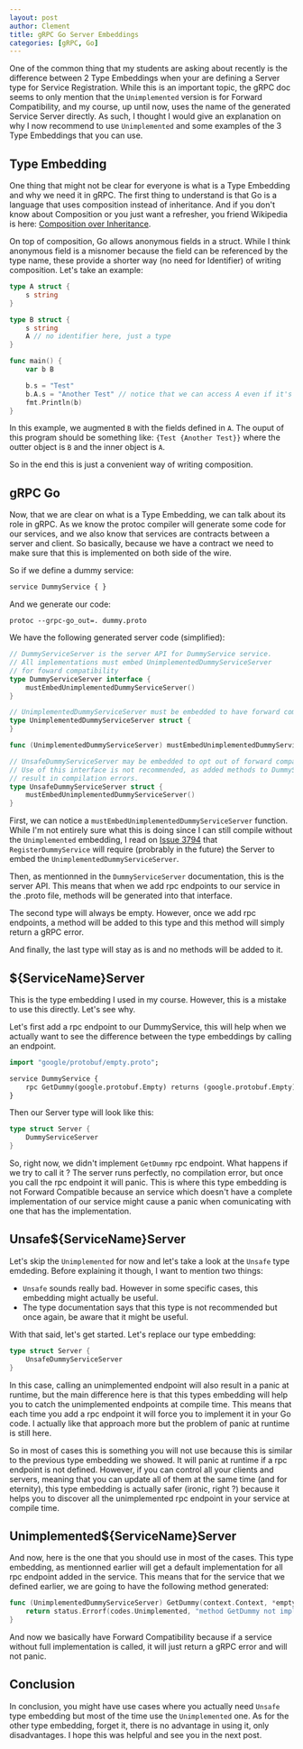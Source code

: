 ```yaml
---
layout: post
author: Clement
title: gRPC Go Server Embeddings
categories: [gRPC, Go]
---
```


One of the common thing that my students are asking about recently is the difference between 2 Type Embeddings when your are defining a Server type for Service Registration. While this is an important topic, the gRPC doc seems to only mention that the `Unimplemented` version is for Forward Compatibility, and my course, up until now, uses the name of the generated Service Server directly. As such, I thought I would give an explanation on why I now recommend to use `Unimplemented` and some examples of the 3 Type Embeddings that you can use.

## Type Embedding

One thing that might not be clear for everyone is what is a Type Embedding and why we need it in gRPC. The first thing to understand is that Go is a language that uses composition instead of inheritance. And if you don't know about Composition or you just want a refresher, you friend Wikipedia is here: [Composition over Inheritance](https://en.wikipedia.org/wiki/Composition_over_inheritance).

On top of composition, Go allows anonymous fields in a struct. While I think anonymous field is a misnomer because the field can be referenced by the type name, these provide a shorter way (no need for Identifier) of writing composition. Let's take an example:

```go
type A struct {
	s string
}

type B struct {
	s string
	A // no identifier here, just a type
}

func main() {
	var b B

	b.s = "Test"
	b.A.s = "Another Test" // notice that we can access A even if it's 'anonymous'
	fmt.Println(b)
}
```
In this example, we augmented `B` with the fields defined in `A`. The ouput of this program should be something like: `{Test {Another Test}}` where the outter object is `B` and the inner object is `A`.

So in the end this is just a convenient way of writing composition.

## gRPC Go

Now, that we are clear on what is a Type Embedding, we can talk about its role in gRPC. As we know the protoc compiler will generate some code for our services, and we also know that services are contracts between a server and client. So basically, because we have a contract we need to make sure that this is implemented on both side of the wire.

So if we define a dummy service:

```proto
service DummyService { }
```

And we generate our code:

```shell
protoc --grpc-go_out=. dummy.proto 
```

We have the following generated server code (simplified):

```go
// DummyServiceServer is the server API for DummyService service.
// All implementations must embed UnimplementedDummyServiceServer
// for foward compatibility
type DummyServiceServer interface {
	mustEmbedUnimplementedDummyServiceServer()
}

// UnimplementedDummyServiceServer must be embedded to have forward compatible implementations.
type UnimplementedDummyServiceServer struct {
}

func (UnimplementedDummyServiceServer) mustEmbedUnimplementedDummyServiceServer() {}

// UnsafeDummyServiceServer may be embedded to opt out of forward compatibility for this service.
// Use of this interface is not recommended, as added methods to DummyServiceServer will
// result in compilation errors.
type UnsafeDummyServiceServer struct {
	mustEmbedUnimplementedDummyServiceServer()
}
```

First, we can notice a `mustEmbedUnimplementedDummyServiceServer` function. While I'm not entirely sure what this is doing since I can still compile without the `Unimplemented` embedding, I read on [Issue 3794](https://github.com/grpc/grpc-go/issues/3794) that `RegisterDummyService` will require (probrably in the future) the Server to embed the `UnimplementedDummyServiceServer`.

Then, as mentionned in the `DummyServiceServer` documentation, this is the server API. This means that when we add rpc endpoints to our service in the .proto file, methods will be generated into that interface.

The second type will always be empty. However, once we add rpc endpoints, a method will be added to this type and this method will simply return a gRPC error.

And finally, the last type will stay as is and no methods will be added to it.

## ${ServiceName}Server

This is the type embedding I used in my course. However, this is a mistake to use this directly. Let's see why.

Let's first add a rpc endpoint to our DummyService, this will help when we actually want to see the difference between the type embeddings by calling an endpoint.

```proto
import "google/protobuf/empty.proto";

service DummyService {
	rpc GetDummy(google.protobuf.Empty) returns (google.protobuf.Empty);
}
```

Then our Server type will look like this:

```go
type struct Server {
	DummyServiceServer
}
```

So, right now, we didn't implement `GetDummy` rpc endpoint. What happens if we try to call it ? The server runs perfectly, no compilation error, but once you call the rpc endpoint it will panic. This is where this type embedding is not Forward Compatible because an service which doesn't have a complete implementation of our service might cause a panic when comunicating with one that has the implementation.

## Unsafe${ServiceName}Server

Let's skip the `Unimplemented` for now and let's take a look at the `Unsafe` type emdeding. Before explaining it though, I want to mention two things:

- `Unsafe` sounds really bad. However in some specific cases, this embedding might actually be useful.
- The type documentation says that this type is not recommended but once again, be aware that it might be useful.

With that said, let's get started. Let's replace our type embedding:

```go
type struct Server {
	UnsafeDummyServiceServer
}
```

In this case, calling an unimplemented endpoint will also result in a panic at runtime, but the main difference here is that this types embedding will help you to catch the unimplemented endpoints at compile time. This means that each time you add a rpc endpoint it will force you to implement it in your Go code. I actually like that approach more but the problem of panic at runtime is still here.

So in most of cases this is something you will not use because this is similar to the previous type embedding we showed. It will panic at runtime if a rpc endpoint is not defined. However, if you can control all your clients and servers, meaning that you can update all of them at the same time (and for eternity), this type embedding is actually safer (ironic, right ?) because it helps you to discover all the unimplemented rpc endpoint in your service at compile time.

## Unimplemented${ServiceName}Server

And now, here is the one that you should use in most of the cases. This type embedding, as mentionned earlier will get a default implementation for all rpc endpoint added in the service. This means that for the service that we defined earlier, we are going to have the following method generated:

```go
func (UnimplementedDummyServiceServer) GetDummy(context.Context, *emptypb.Empty) (*emptypb.Empty, error) {
	return status.Errorf(codes.Unimplemented, "method GetDummy not implemented")
}
```

And now we basically have Forward Compatibility because if a service without full implementation is called, it will just return a gRPC error and will not panic.

## Conclusion

In conclusion, you might have use cases where you actually need `Unsafe` type embedding but most of the time use the `Unimplemented` one. As for the other type embedding, forget it, there is no advantage in using it, only disadvantages. I hope this was helpful and see you in the next post.

